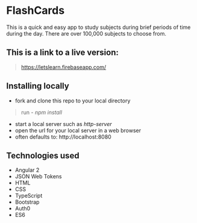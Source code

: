 # FlashCards #
This is a quick and easy app to study subjects during brief periods of time during the day.
There are over 100,000 subjects to choose from.

## This is a link to a live version: ##
> https://letslearn.firebaseapp.com/

## Installing locally ##
  * fork and clone this repo to your local directory
  >run - _npm install_ 
  * start a local server such as _http-server_
  * open the url for your local server in a web browser
  * often defaults to: http://localhost:8080

## Technologies used ##
  - Angular 2
  - JSON Web Tokens
  - HTML
  - CSS
  - TypeScript
  - Bootstrap
  - Auth0
  - ES6

